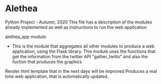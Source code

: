 # Alethea
Python Project - Autumn, 2020
This file has a description of the modules already implemented as well as
instructions to run the web application

alethea_app module:
- This is the module that aggregates all other modules to produce a web 
application, using the Flask library. This module uses the functions that get 
the information from the twitter API "gather_twitts" and also the fuction that
produces the graphics
 
 Render html template that in the next days will be improved
 Produces a real time web application, that is automatically updated.
 